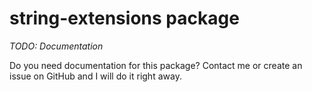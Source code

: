 # string-extensions package

*TODO: Documentation*

Do you need documentation for this package? Contact me or create an issue on GitHub and I will do it right away. 
